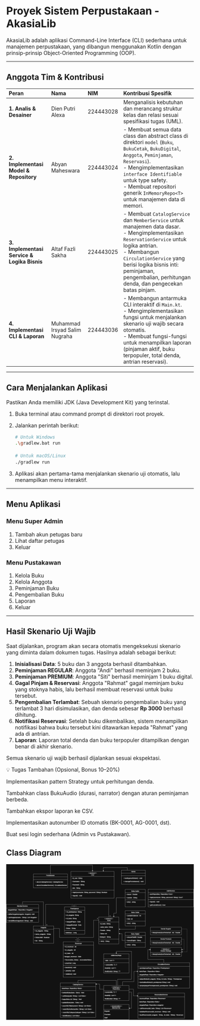 # Proyek Sistem Perpustakaan - AkasiaLib

AkasiaLib adalah aplikasi Command-Line Interface (CLI) sederhana untuk manajemen perpustakaan, yang dibangun menggunakan Kotlin dengan prinsip-prinsip Object-Oriented Programming (OOP).

---

## Anggota Tim & Kontribusi

| Peran | Nama                          | NIM       | Kontribusi Spesifik |
| :--- |:------------------------------|:----------| :--- |
| **1. Analis & Desainer** | Dien Putri Alexa              | 224443028 | Menganalisis kebutuhan dan merancang struktur kelas dan relasi sesuai spesifikasi tugas (UML). |
| **2. Implementasi Model & Repository** | Abyan Maheswara               | 224443024 | - Membuat semua data class dan abstract class di direktori `model` (`Buku`, `BukuCetak`, `BukuDigital`, `Anggota`, `Peminjaman`, `Reservasi`).<br>- Mengimplementasikan `interface Identifiable` untuk type safety.<br>- Membuat repositori generik `InMemoryRepo<T>` untuk manajemen data di memori. |
| **3. Implementasi Service & Logika Bisnis** | Altaf Fazli Sakha             | 224443025 | - Membuat `CatalogService` dan `MemberService` untuk manajemen data dasar.<br>- Mengimplementasikan `ReservationService` untuk logika antrian.<br>- Membangun `CirculationService` yang berisi logika bisnis inti: peminjaman, pengembalian, perhitungan denda, dan pengecekan batas pinjam. |
| **4. Implementasi CLI & Laporan** | Muhammad Irsyad Salim Nugraha | 224443036 | - Membangun antarmuka CLI interaktif di `Main.kt`.<br>- Mengimplementasikan fungsi untuk menjalankan skenario uji wajib secara otomatis.<br>- Membuat fungsi-fungsi untuk menampilkan laporan (pinjaman aktif, buku terpopuler, total denda, antrian reservasi). |

---

## Cara Menjalankan Aplikasi

Pastikan Anda memiliki JDK (Java Development Kit) yang terinstal.

1.  Buka terminal atau command prompt di direktori root proyek.
2.  Jalankan perintah berikut:

    ```bash
    # Untuk Windows
    .\gradlew.bat run

    # Untuk macOS/Linux
    ./gradlew run
    ```
3.  Aplikasi akan pertama-tama menjalankan skenario uji otomatis, lalu menampilkan menu interaktif.

--- 

## Menu Aplikasi

### Menu Super Admin
1. Tambah akun petugas baru
2. Lihat daftar petugas
0. Keluar

### Menu Pustakawan
1. Kelola Buku
2. Kelola Anggota
3. Peminjaman Buku
4. Pengembalian Buku
5. Laporan
0. Keluar

---

## Hasil Skenario Uji Wajib

Saat dijalankan, program akan secara otomatis mengeksekusi skenario yang diminta dalam dokumen tugas. Hasilnya adalah sebagai berikut:

1.  **Inisialisasi Data**: 5 buku dan 3 anggota berhasil ditambahkan.
2.  **Peminjaman REGULAR**: Anggota "Andi" berhasil meminjam 2 buku.
3.  **Peminjaman PREMIUM**: Anggota "Siti" berhasil meminjam 1 buku digital.
4.  **Gagal Pinjam & Reservasi**: Anggota "Rahmat" gagal meminjam buku yang stoknya habis, lalu berhasil membuat reservasi untuk buku tersebut.
5.  **Pengembalian Terlambat**: Sebuah skenario pengembalian buku yang terlambat 3 hari disimulasikan, dan denda sebesar **Rp 3000** berhasil dihitung.
6.  **Notifikasi Reservasi**: Setelah buku dikembalikan, sistem menampilkan notifikasi bahwa buku tersebut kini ditawarkan kepada "Rahmat" yang ada di antrian.
7.  **Laporan**: Laporan total denda dan buku terpopuler ditampilkan dengan benar di akhir skenario.

Semua skenario uji wajib berhasil dijalankan sesuai ekspektasi.

💡 Tugas Tambahan (Opsional, Bonus 10–20%)

Implementasikan pattern Strategy untuk perhitungan denda.

Tambahkan class BukuAudio (durasi, narrator) dengan aturan peminjaman berbeda.

Tambahkan ekspor laporan ke CSV.

Implementasikan autonumber ID otomatis (BK-0001, AG-0001, dst).

Buat sesi login sederhana (Admin vs Pustakawan).

## Class Diagram
![Class Diagram](classdiagram_AKASIALAB.drawio.png)